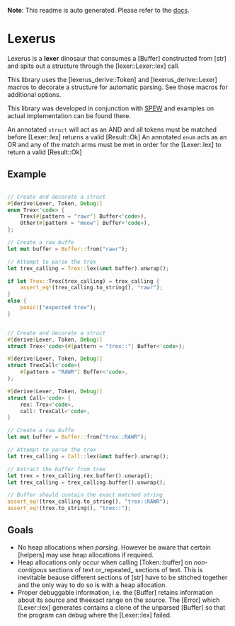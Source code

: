 **Note**: This readme is auto generated. Please refer to the [docs](https://docs.rs/lexerus/latest/lexerus).

# Lexerus
Lexerus is a **lexer** dinosaur that consumes a [Buffer]
constructed from [str] and spits out a structure through
the [lexer::Lexer::lex] call.

This library uses the [lexerus_derive::Token] and
[lexerus_derive::Lexer] macros to decorate a structure
for automatic parsing. See those macros for additional
options.

This library was developed in conjunction with [SPEW](https://github.com/babagreensheep/spew/tree/dev/elves/winky/src) and examples on actual implementation can be found there.

An annotated `struct` will act as an AND and all tokens must be matched before
[Lexer::lex] returns a valid [Result::Ok]
An annotated `enum` acts as an OR and any of the match arms must be met in order for the
[Lexer::lex] to return a valid [Result::Ok]


## Example
```rust

// Create and decorate a struct
#[derive(Lexer, Token, Debug)]
enum Trex<'code> {
    Trex(#[pattern = "rawr"] Buffer<'code>),
    Other(#[pattern = "meow"] Buffer<'code>),
};

// Create a raw buffe
let mut buffer = Buffer::from("rawr");

// Attempt to parse the trex
let trex_calling = Trex::lex(&mut buffer).unwrap();

if let Trex::Trex(trex_calling) = trex_calling {
    assert_eq!(trex_calling.to_string(), "rawr");
}
else {
    panic!("expected trex");
}
```
```rust

// Create and decorate a struct
#[derive(Lexer, Token, Debug)]
struct Trex<'code>(#[pattern = "trex::"] Buffer<'code>);

#[derive(Lexer, Token, Debug)]
struct TrexCall<'code>(
    #[pattern = "RAWR"] Buffer<'code>,
);

#[derive(Lexer, Token, Debug)]
struct Call<'code> {
    rex: Trex<'code>,
    call: TrexCall<'code>,
}

// Create a raw buffe
let mut buffer = Buffer::from("trex::RAWR");

// Attempt to parse the trex
let trex_calling = Call::lex(&mut buffer).unwrap();

// Extract the buffer from trex
let trex = trex_calling.rex.buffer().unwrap();
let trex_calling = trex_calling.buffer().unwrap();

// Buffer should contain the exact matched string
assert_eq!(trex_calling.to_string(), "trex::RAWR");
assert_eq!(trex.to_string(), "trex::");
```

## Goals
- No heap allocations when _parsing_. However be aware that certain [helpers] may use heap allocations if required.
- Heap allocations only occur when calling [Token::buffer] on _non-contigous_ sections of text or_repeated_ sections of text. This is inevitable beause different sections of  [str] have to be stitched together and the only way to do so is with a heap allocation.
- Proper debuggable information, i.e. the [Buffer] retains information about its source and theexact range on the source. The [Error] which [Lexer::lex] generates contains a clone of the unparsed [Buffer] so that the program can debug where the [Lexer::lex] failed.
